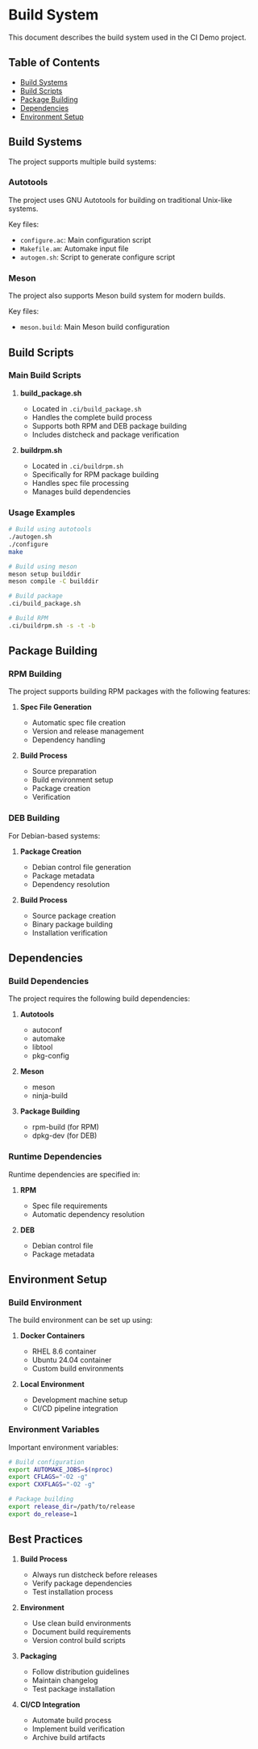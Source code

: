 # Build System

This document describes the build system used in the CI Demo project.

## Table of Contents

- [Build Systems](#build-systems)
- [Build Scripts](#build-scripts)
- [Package Building](#package-building)
- [Dependencies](#dependencies)
- [Environment Setup](#environment-setup)

## Build Systems

The project supports multiple build systems:

### Autotools

The project uses GNU Autotools for building on traditional Unix-like systems.

Key files:
- `configure.ac`: Main configuration script
- `Makefile.am`: Automake input file
- `autogen.sh`: Script to generate configure script

### Meson

The project also supports Meson build system for modern builds.

Key files:
- `meson.build`: Main Meson build configuration

## Build Scripts

### Main Build Scripts

1. **build_package.sh**
   - Located in `.ci/build_package.sh`
   - Handles the complete build process
   - Supports both RPM and DEB package building
   - Includes distcheck and package verification

2. **buildrpm.sh**
   - Located in `.ci/buildrpm.sh`
   - Specifically for RPM package building
   - Handles spec file processing
   - Manages build dependencies

### Usage Examples

```bash
# Build using autotools
./autogen.sh
./configure
make

# Build using meson
meson setup builddir
meson compile -C builddir

# Build package
.ci/build_package.sh

# Build RPM
.ci/buildrpm.sh -s -t -b
```

## Package Building

### RPM Building

The project supports building RPM packages with the following features:

1. **Spec File Generation**
   - Automatic spec file creation
   - Version and release management
   - Dependency handling

2. **Build Process**
   - Source preparation
   - Build environment setup
   - Package creation
   - Verification

### DEB Building

For Debian-based systems:

1. **Package Creation**
   - Debian control file generation
   - Package metadata
   - Dependency resolution

2. **Build Process**
   - Source package creation
   - Binary package building
   - Installation verification

## Dependencies

### Build Dependencies

The project requires the following build dependencies:

1. **Autotools**
   - autoconf
   - automake
   - libtool
   - pkg-config

2. **Meson**
   - meson
   - ninja-build

3. **Package Building**
   - rpm-build (for RPM)
   - dpkg-dev (for DEB)

### Runtime Dependencies

Runtime dependencies are specified in:

1. **RPM**
   - Spec file requirements
   - Automatic dependency resolution

2. **DEB**
   - Debian control file
   - Package metadata

## Environment Setup

### Build Environment

The build environment can be set up using:

1. **Docker Containers**
   - RHEL 8.6 container
   - Ubuntu 24.04 container
   - Custom build environments

2. **Local Environment**
   - Development machine setup
   - CI/CD pipeline integration

### Environment Variables

Important environment variables:

```bash
# Build configuration
export AUTOMAKE_JOBS=$(nproc)
export CFLAGS="-O2 -g"
export CXXFLAGS="-O2 -g"

# Package building
export release_dir=/path/to/release
export do_release=1
```

## Best Practices

1. **Build Process**
   - Always run distcheck before releases
   - Verify package dependencies
   - Test installation process

2. **Environment**
   - Use clean build environments
   - Document build requirements
   - Version control build scripts

3. **Packaging**
   - Follow distribution guidelines
   - Maintain changelog
   - Test package installation

4. **CI/CD Integration**
   - Automate build process
   - Implement build verification
   - Archive build artifacts 